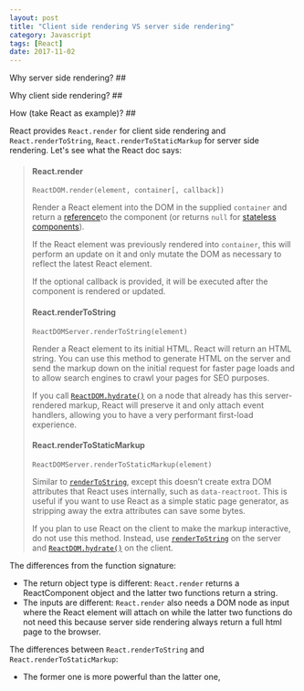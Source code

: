 ```yaml
---
layout: post
title: "Client side rendering VS server side rendering"
category: Javascript
tags: [React]
date: 2017-11-02
---
```


Why server side rendering? ##



Why client side rendering? ##



How (take React as example)? ##

React provides `React.render` for client side rendering and `React.renderToString`, `React.renderToStaticMarkup` for server side rendering. Let's see what the React doc says:

> #### React.render
>
> ```
> ReactDOM.render(element, container[, callback])
> ```
>
> Render a React element into the DOM in the supplied `container` and return a [reference](https://reactjs.org/docs/more-about-refs.html)to the component (or returns `null` for [stateless components](https://reactjs.org/docs/components-and-props.html#functional-and-class-components)).
>
> If the React element was previously rendered into `container`, this will perform an update on it and only mutate the DOM as necessary to reflect the latest React element.
>
> If the optional callback is provided, it will be executed after the component is rendered or updated.
>
> #### React.renderToString
>
> ```
> ReactDOMServer.renderToString(element)
> ```
>
> Render a React element to its initial HTML. React will return an HTML string. You can use this method to generate HTML on the server and send the markup down on the initial request for faster page loads and to allow search engines to crawl your pages for SEO purposes.
>
> If you call [`ReactDOM.hydrate()`](https://reactjs.org/docs/react-dom.html#hydrate) on a node that already has this server-rendered markup, React will preserve it and only attach event handlers, allowing you to have a very performant first-load experience.
>
> #### React.renderToStaticMarkup
>
> ```
> ReactDOMServer.renderToStaticMarkup(element)
> ```
>
> Similar to [`renderToString`](https://reactjs.org/docs/react-dom-server.html#rendertostring), except this doesn’t create extra DOM attributes that React uses internally, such as `data-reactroot`. This is useful if you want to use React as a simple static page generator, as stripping away the extra attributes can save some bytes.
>
> If you plan to use React on the client to make the markup interactive, do not use this method. Instead, use [`renderToString`](https://reactjs.org/docs/react-dom-server.html#rendertostring) on the server and [`ReactDOM.hydrate()`](https://reactjs.org/docs/react-dom.html#hydrate) on the client.

The differences from the function signature:

- The return object type is different: `React.render` returns a ReactComponent object and the latter two functions return a string.
- The inputs are different: `React.render` also needs a DOM node as input where the React element will attach on while the latter two functions do not need this because server side rendering always return a full html page to the browser.

The differences between `React.renderToString` and `React.renderToStaticMarkup`:

- The former one is more powerful than the latter one, 



